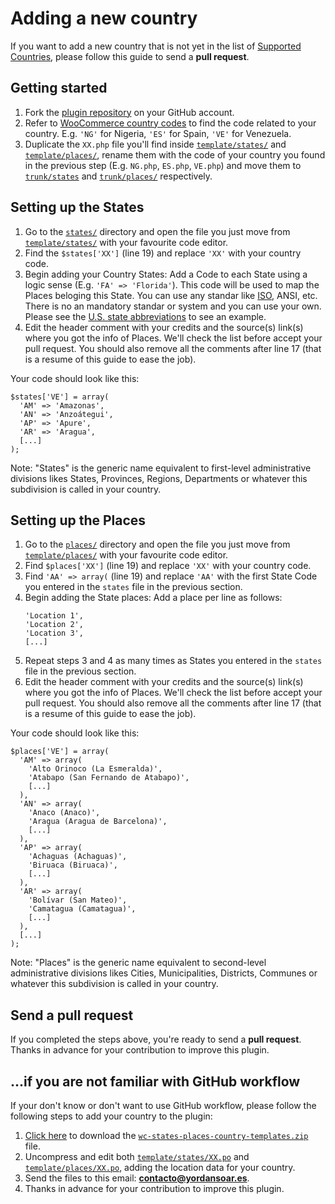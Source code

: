 # Adding a new country

If you want to add a new country that is not yet in the list of [Supported Countries](https://github.com/chitezh/woocommerce_states_places#supported-countries), please follow this guide to send a **pull request**.

## Getting started

1. Fork the [plugin repository](https://github.com/chitezh/woocommerce_states_places/) on your GitHub account.
2. Refer to [WooCommerce country codes](https://github.com/woocommerce/woocommerce/blob/master/i18n/countries.php) to find the code related to your country. E.g. `'NG'` for Nigeria, `'ES'` for Spain, `'VE'` for Venezuela.
3. Duplicate the `XX.php` file you'll find inside [`template/states/`](https://github.com/chitezh/woocommerce_states_places/tree/master/templates/states) and [`template/places/`](https://github.com/chitezh/woocommerce_states_places/tree/master/templates/places), rename them with the code of your country you found in the previous step (E.g. `NG.php`, `ES.php`, `VE.php`) and move them to [`trunk/states`](https://github.com/chitezh/woocommerce_states_places/tree/master/trunk/states) and [`trunk/places/`](https://github.com/chitezh/woocommerce_states_places/tree/master/trunk/places) respectively.

## Setting up the States

1. Go to the [`states/`](https://github.com/chitezh/woocommerce_states_places/tree/master/trunk/states) directory and open the file you just move from [`template/states/`](https://github.com/chitezh/woocommerce_states_places/tree/master/templates/states) with your favourite code editor.
2. Find the `$states['XX']` (line 19) and replace `'XX'` with your country code.
3. Begin adding your Country States: Add a Code to each State using a logic sense (E.g. `'FA' => 'Florida'`). This code will be used to map the Places beloging this State. You can use any standar like [ISO](https://www.iso.org/obp/ui/#search/code), ANSI, etc. There is no an mandatory standar or system and you can use your own. Please see the [U.S. state abbreviations](https://en.wikipedia.org/wiki/List_of_U.S._state_abbreviations) to see an example.
5. Edit the header comment with your credits and the source(s) link(s) where you got the info of Places. We'll check the list before accept your pull request. You should also remove all the comments after line 17 (that is a resume of this guide to ease the job).

Your code should look like this:

```
$states['VE'] = array(
  'AM' => 'Amazonas',
  'AN' => 'Anzoátegui',
  'AP' => 'Apure',
  'AR' => 'Aragua',
  [...]
);
```

Note: "States" is the generic name equivalent to first-level administrative divisions likes States, Provinces, Regions, Departments or whatever this subdivision is called in your country.

## Setting up the Places

1. Go to the [`places/`](https://github.com/chitezh/woocommerce_states_places/tree/master/trunk/places) directory and open the file you just move from [`template/places/`](https://github.com/chitezh/woocommerce_states_places/tree/master/templates/places) with your favourite code editor.
2. Find `$places['XX']` (line 19) and replace `'XX'` with your country code.
3. Find `'AA' => array(` (line 19) and replace `'AA'` with the first State Code you entered in the `states` file in the previous section.
4. Begin adding the State places: Add a place per line as follows:
   ```   
   'Location 1',
   'Location 2',
   'Location 3',
   [...]
   ```
5. Repeat steps 3 and 4 as many times as States you entered in the `states` file in the previous section.
6. Edit the header comment with your credits and the source(s) link(s) where you got the info of Places. We'll check the list before accept your pull request. You should also remove all the comments after line 17 (that is a resume of this guide to ease the job).

Your code should look like this:

```
$places['VE'] = array(
  'AM' => array(
    'Alto Orinoco (La Esmeralda)',
    'Atabapo (San Fernando de Atabapo)',
    [...]
  ),
  'AN' => array(
    'Anaco (Anaco)',
    'Aragua (Aragua de Barcelona)',
    [...]
  ),
  'AP' => array(
    'Achaguas (Achaguas)',
    'Biruaca (Biruaca)',
    [...]
  ),
  'AR' => array(
    'Bolívar (San Mateo)',
    'Camatagua (Camatagua)',
    [...]
  ),
  [...]
);
```

Note: "Places" is the generic name equivalent to second-level administrative divisions likes Cities, Municipalities, Districts, Communes or whatever this subdivision is called in your country.

## Send a pull request

If you completed the steps above, you're ready to send a **pull request**. Thanks in advance for your contribution to improve this plugin.

## ...if you are not familiar with GitHub workflow

If your don't know or don't want to use GitHub workflow, please follow the following steps to add your country to the plugin:

1. [Click here](https://github.com/chitezh/woocommerce_states_places/raw/master/templates/wc-states-places-country-templates.zip) to download the [`wc-states-places-country-templates.zip`](https://github.com/chitezh/woocommerce_states_places/raw/master/templates/wc-states-places-country-templates.zip) file. 
2. Uncompress and edit both [`template/states/XX.po`](https://github.com/chitezh/woocommerce_states_places/blob/master/templates/states/XX.php) and [`template/places/XX.po`](https://github.com/chitezh/woocommerce_states_places/blob/master/templates/places/XX.php), adding the location data for your country.
3. Send the files to this email: **contacto@yordansoar.es**.
4. Thanks in advance for your contribution to improve this plugin.